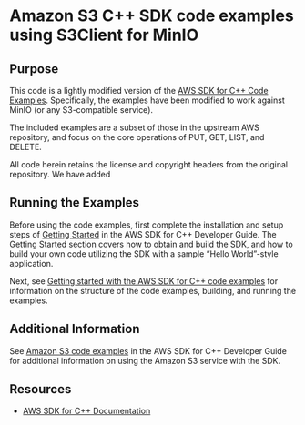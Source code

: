 # Amazon S3 C++ SDK code examples using S3Client for MinIO

## Purpose

This code is a lightly modified version of the [AWS SDK for C++ Code Examples](https://github.com/awsdocs/aws-doc-sdk-examples/tree/master/cpp). Specifically, the examples have been modified to work
against MinIO (or any S3-compatible service). 

The included examples are a subset of those in the upstream AWS repository, and focus on the core
operations of PUT, GET, LIST, and DELETE. 

All code herein retains the license and copyright headers from the original repository.
We have added

## Running the Examples
Before using the code examples, first complete the installation and setup steps of [Getting Started](https://docs.aws.amazon.com/sdk-for-cpp/v1/developer-guide/getting-started.html) in the AWS SDK for C++ Developer Guide.
The Getting Started section covers how to obtain and build the SDK, and how to build your own code utilizing the SDK with a sample “Hello World”-style application. 

Next, see [Getting started with the AWS SDK for C++ code examples](https://docs.aws.amazon.com/sdk-for-cpp/v1/developer-guide/getting-started-code-examples.html) for information on the structure of the code examples, building, and running the examples.

## Additional Information
See [Amazon S3 code examples](https://docs.aws.amazon.com/sdk-for-cpp/v1/developer-guide/examples-s3.html) in the AWS SDK for C++ Developer Guide for additional information on using the Amazon S3 service with the SDK.

## Resources
- [AWS SDK for C++ Documentation](https://docs.aws.amazon.com/sdk-for-cpp/index.html) 

